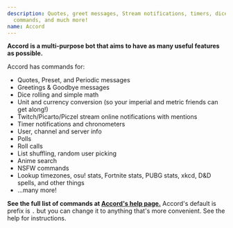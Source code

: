 ```yaml
---
description: Quotes, greet messages, Stream notifications, timers, dice rolling, NSFW
  commands, and much more!
name: Accord
---
```


**Accord is a multi-purpose bot that aims to have as many useful features as possible.**

Accord has commands for:
- Quotes, Preset, and Periodic messages
- Greetings & Goodbye messages
- Dice rolling and simple math
- Unit and currency conversion (so your imperial and metric friends can get along!)
- Twitch/Picarto/Piczel stream online notifications with mentions
- Timer notifications and chronometers
- User, channel and server info
- Polls
- Roll calls
- List shuffling, random user picking
- Anime search
- NSFW commands
- Lookup timezones, osu! stats, Fortnite stats, PUBG stats, xkcd, D&D spells, and other things
- ...many more!

**See the full list of commands at [Accord's help page.](https://abcric.net/accord/commands)**
Accord's default is prefix is `.` but you can change it to anything that's more convenient. See the help for instructions.
